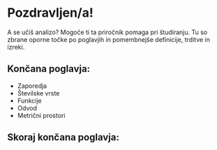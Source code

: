 # Pozdravljen/a!

A se učiš analizo? Mogoče ti ta priročnik pomaga pri študiranju. Tu so zbrane oporne točke po poglavjih in pomembnejše definicije, trditve in izreki.

## Končana poglavja:
- Zaporedja
- Številske vrste
- Funkcije
- Odvod
- Metrični prostori

## Skoraj končana poglavja: